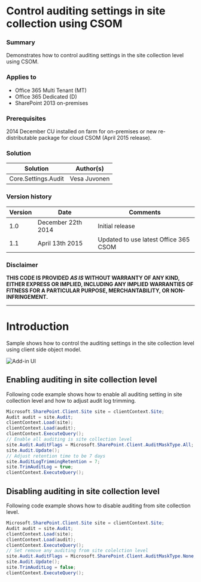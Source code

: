 # Control auditing settings in site collection using CSOM #

### Summary ###
Demonstrates how to control auditing settings in the site collection level using CSOM.

### Applies to ###
-  Office 365 Multi Tenant (MT) 
-  Office 365 Dedicated (D)
-  SharePoint 2013 on-premises

### Prerequisites ###
2014 December CU installed on farm for on-premises or new re-distributable package for cloud CSOM (April 2015 release).

### Solution ###
Solution | Author(s)
---------|----------
Core.Settings.Audit | Vesa Juvonen

### Version history ###
Version  | Date | Comments
---------| -----| --------
1.0  | December 22th 2014 | Initial release
1.1  | April 13th 2015 | Updated to use latest Office 365 CSOM

### Disclaimer ###
**THIS CODE IS PROVIDED *AS IS* WITHOUT WARRANTY OF ANY KIND, EITHER EXPRESS OR IMPLIED, INCLUDING ANY IMPLIED WARRANTIES OF FITNESS FOR A PARTICULAR PURPOSE, MERCHANTABILITY, OR NON-INFRINGEMENT.**


----------

# Introduction #
Sample shows how to control the auditing settings in the site collection level using client side object model.

![Add-in UI](http://i.imgur.com/oYakX68.png)

## Enabling auditing in site collection level ##
Following code example shows how to enable all auditing setting in site collection level and how to adjust audit log trimming.
```C#
Microsoft.SharePoint.Client.Site site = clientContext.Site;
Audit audit = site.Audit;
clientContext.Load(site);
clientContext.Load(audit);
clientContext.ExecuteQuery();
// Enable all auditing is site collection level
site.Audit.AuditFlags = Microsoft.SharePoint.Client.AuditMaskType.All;
site.Audit.Update();
// Adjust retention time to be 7 days
site.AuditLogTrimmingRetention = 7;
site.TrimAuditLog = true;
clientContext.ExecuteQuery();
```
## Disabling auditing in site collection level ##
Following code example shows how to disable auditing from site collection level.
```C#
Microsoft.SharePoint.Client.Site site = clientContext.Site;
Audit audit = site.Audit;
clientContext.Load(site);
clientContext.Load(audit);
clientContext.ExecuteQuery();
// Set remove any auditing from site colelction level
site.Audit.AuditFlags = Microsoft.SharePoint.Client.AuditMaskType.None;
site.Audit.Update();
site.TrimAuditLog = false;
clientContext.ExecuteQuery();
```




